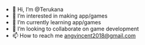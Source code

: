 - 👋 Hi, I’m @Terukana
- 👀 I’m interested in making app/games
- 🌱 I’m currently learning app/games
- 💞️ I’m looking to collaborate on game development
- 📫 How to reach me angvincent2018@gmail.com

<!---
Terukana/Terukana is a ✨ special ✨ repository because its `README.md` (this file) appears on your GitHub profile.
You can click the Preview link to take a look at your changes.
--->
